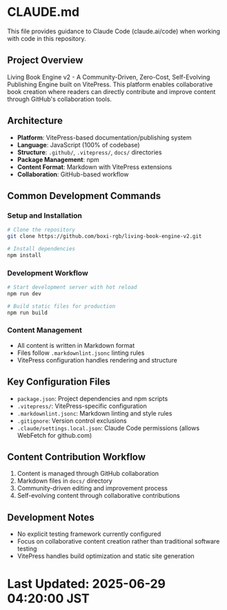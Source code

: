 # CLAUDE.md

This file provides guidance to Claude Code (claude.ai/code) when working with code in this repository.

## Project Overview
Living Book Engine v2 - A Community-Driven, Zero-Cost, Self-Evolving Publishing Engine built on VitePress. This platform enables collaborative book creation where readers can directly contribute and improve content through GitHub's collaboration tools.

## Architecture
- **Platform**: VitePress-based documentation/publishing system
- **Language**: JavaScript (100% of codebase)
- **Structure**: `.github/`, `.vitepress/`, `docs/` directories
- **Package Management**: npm
- **Content Format**: Markdown with VitePress extensions
- **Collaboration**: GitHub-based workflow

## Common Development Commands

### Setup and Installation
```bash
# Clone the repository
git clone https://github.com/boxi-rgb/living-book-engine-v2.git

# Install dependencies
npm install
```

### Development Workflow
```bash
# Start development server with hot reload
npm run dev

# Build static files for production
npm run build
```

### Content Management
- All content is written in Markdown format
- Files follow `.markdownlint.jsonc` linting rules
- VitePress configuration handles rendering and structure

## Key Configuration Files
- `package.json`: Project dependencies and npm scripts
- `.vitepress/`: VitePress-specific configuration
- `.markdownlint.jsonc`: Markdown linting and style rules
- `.gitignore`: Version control exclusions
- `.claude/settings.local.json`: Claude Code permissions (allows WebFetch for github.com)

## Content Contribution Workflow
1. Content is managed through GitHub collaboration
2. Markdown files in `docs/` directory
3. Community-driven editing and improvement process
4. Self-evolving content through collaborative contributions

## Development Notes
- No explicit testing framework currently configured
- Focus on collaborative content creation rather than traditional software testing
- VitePress handles build optimization and static site generation

# Last Updated: 2025-06-29 04:20:00 JST